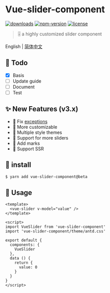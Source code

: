 
# Vue-slider-component

[![downloads](https://img.shields.io/npm/dt/vue-slider-component.svg)](https://www.npmjs.com/package/vue-slider-component)
[![npm-version](https://img.shields.io/npm/v/vue-slider-component.svg)](https://www.npmjs.com/package/vue-slider-component)
[![license](https://img.shields.io/npm/l/express.svg)]()

> 🎚 a highly customized slider component

English | [简体中文](https://github.com/NightCatSama/vue-slider-component/blob/master/README-CN.md)

## 🚴 Todo

- [x] Basis
- [ ] Update guide
- [ ] Document
- [ ] Test

## ✨ New Features (v3.x)
- 🤣 Fix [exceptions](https://github.com/NightCatSama/vue-slider-component#exceptions)
- 🔧 More customizable
- 👗 Multiple style themes
- 🐳 Support for more sliders
- 📌 Add marks
- 🎉 Support SSR

## 💽 install
```bash
$ yarn add vue-slider-component@beta
```

## 🚀 Usage
```vue
<template>
  <vue-slider v-model="value" />
</template>

<script>
import VueSlider from 'vue-slider-component'
import 'vue-slider-component/theme/antd.css'

export default {
  components: {
    VueSlider
  },
  data () {
    return {
      value: 0
    }
  }
}
</script>
```